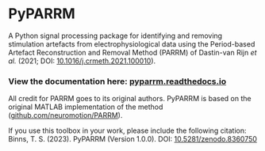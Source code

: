 # PyPARRM

A Python signal processing package for identifying and removing stimulation
artefacts from electrophysiological data using the Period-based Artefact
Reconstruction and Removal Method (PARRM) of Dastin-van Rijn *et al.* (2021; DOI: [10.1016/j.crmeth.2021.100010](https://doi.org/10.1016/j.crmeth.2021.100010)).

### View the documentation here: [pyparrm.readthedocs.io](https://pyparrm.readthedocs.io/en/1.0.0/)


All credit for PARRM goes to its original authors. PyPARRM is based on the
original MATLAB implementation of the method ([github.com/neuromotion/PARRM](https://github.com/neuromotion/PARRM)).

If you use this toolbox in your work, please include the following citation:<br/>
Binns, T. S. (2023). PyPARRM (Version 1.0.0). DOI: [10.5281/zenodo.8360750](https://doi.org/10.5281/zenodo.8360750)

